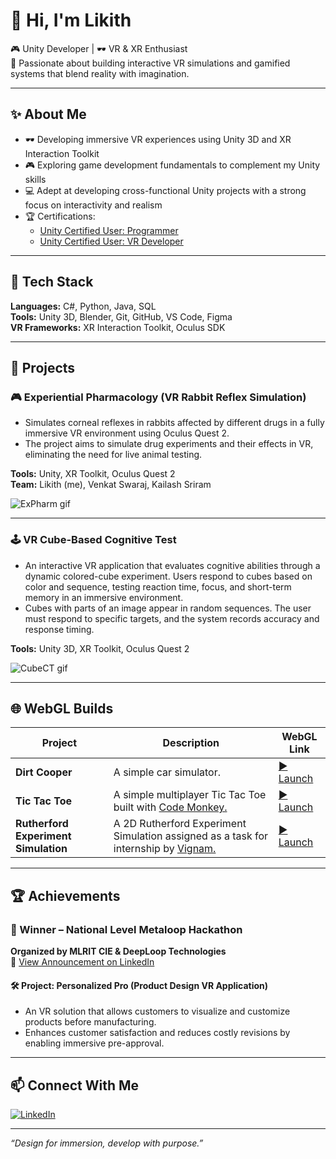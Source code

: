 # 👋 Hi, I'm Likith

🎮 Unity Developer | 🕶️ VR & XR Enthusiast  
🚀 Passionate about building interactive VR simulations and gamified systems that blend reality with imagination.

---

## ✨ About Me

- 🕶️ Developing immersive VR experiences using Unity 3D and XR Interaction Toolkit
- 🎮 Exploring game development fundamentals to complement my Unity skills
- 💻 Adept at developing cross-functional Unity projects with a strong focus on interactivity and realism
- 🏆 Certifications:
  - [Unity Certified User: Programmer](https://www.credly.com/badges/25382552-eae8-49d0-bc64-65b89ff8d682)
  - [Unity Certified User: VR Developer](https://www.credly.com/badges/8d43c8fc-5f6a-41bb-ae12-3b1d1c51b0f3)

---

## 🧰 Tech Stack

**Languages:** C#, Python, Java, SQL  
**Tools:** Unity 3D, Blender, Git, GitHub, VS Code, Figma  
**VR Frameworks:** XR Interaction Toolkit, Oculus SDK

---

## 💼 Projects

### 🎮 Experiential Pharmacology (VR Rabbit Reflex Simulation)
- Simulates corneal reflexes in rabbits affected by different drugs in a fully immersive VR environment using Oculus Quest 2.  
- The project aims to simulate drug experiments and their effects in VR, eliminating the need for live animal testing.
  
**Tools:** Unity, XR Toolkit, Oculus Quest 2  
**Team:** Likith (me), Venkat Swaraj, Kailash Sriram  
  
![ExPharm gif](./media/Projects/ExPharm.gif)

---

### 🕹️ VR Cube-Based Cognitive Test
- An interactive VR application that evaluates cognitive abilities through a dynamic colored-cube experiment. Users respond to cubes based on color and sequence, testing reaction time, focus, and short-term memory in an immersive environment. 
- Cubes with parts of an image appear in random sequences. The user must respond to specific targets, and the system records accuracy and response timing.

**Tools:** Unity 3D, XR Toolkit, Oculus Quest 2  

![CubeCT gif](./media/Projects/CubeCT.gif)

---

## 🌐 WebGL Builds

| Project                          | Description                                              | WebGL Link                                    |
|----------------------------------|----------------------------------------------------------|-----------------------------------------------|
| **Dirt Cooper** | A simple car simulator.              | [▶️ Launch](https://likith666.github.io/Dirt-Cooper)        |
| **Tic Tac Toe**     | A simple multiplayer Tic Tac Toe built with [Code Monkey.](https://youtu.be/YmUnXsOp_t0?si=q6nkq0bFTxvT3jN9) | [▶️ Launch](https://likith666.github.io/Tic-Tac-Toe)        |
| **Rutherford Experiment Simulation**            | A 2D Rutherford Experiment Simulation assigned as a task for internship by [Vignam.](https://www.linkedin.com/company/vignam)                                  | [▶️ Launch](https://likith666.github.io/Rutherford-Experiment-Simulation/)        |

---

## 🏆 Achievements

### 🥇 Winner – National Level Metaloop Hackathon  
**Organized by MLRIT CIE & DeepLoop Technologies**  
📢 [View Announcement on LinkedIn](https://www.linkedin.com/posts/cxr-gitam_metaloopwinners-augmentedreality-virtualreality-activity-7123541338649694209-V9A7)  

#### 🛠️ Project: Personalized Pro (Product Design VR Application)

- An VR solution that allows customers to visualize and customize products before manufacturing.
- Enhances customer satisfaction and reduces costly revisions by enabling immersive pre-approval.

---

## 📫 Connect With Me

[![LinkedIn](https://img.shields.io/badge/LinkedIn-blue?logo=linkedin&style=for-the-badge)](https://www.linkedin.com/in/likith-reddy-67ba1a235/)  

---

_“Design for immersion, develop with purpose.”_
